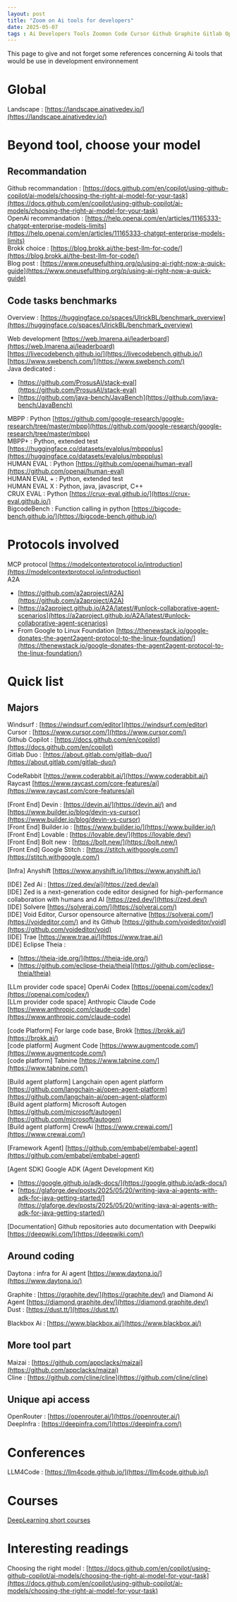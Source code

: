 ```yaml
---
layout: post
title: "Zoom on Ai tools for developers"
date: 2025-05-07
tags : Ai Developers Tools Zoomon Code Cursor Github Graphite Gitlab Openrouter Deepinfra Model Daytona Theia Trae Brokk Models Benchmark Augment Codex Openai Claude Deeplearning Diamond Graphite Mcp A2a
---
```


This page to give and not forget some references concerning Ai tools that would be use in development environnement

# Global

Landscape : [https://landscape.ainativedev.io/](https://landscape.ainativedev.io/)        

# Beyond tool, choose your model

## Recommandation     

Github recommandation : [https://docs.github.com/en/copilot/using-github-copilot/ai-models/choosing-the-right-ai-model-for-your-task](https://docs.github.com/en/copilot/using-github-copilot/ai-models/choosing-the-right-ai-model-for-your-task)     
OpenAi recommandation : [https://help.openai.com/en/articles/11165333-chatgpt-enterprise-models-limits](https://help.openai.com/en/articles/11165333-chatgpt-enterprise-models-limits)       
Brokk choice : [https://blog.brokk.ai/the-best-llm-for-code/](https://blog.brokk.ai/the-best-llm-for-code/)          
Blog post : [https://www.oneusefulthing.org/p/using-ai-right-now-a-quick-guide](https://www.oneusefulthing.org/p/using-ai-right-now-a-quick-guide)         

## Code tasks benchmarks       

Overview : [https://huggingface.co/spaces/UlrickBL/benchmark_overview](https://huggingface.co/spaces/UlrickBL/benchmark_overview)       

Web development [https://web.lmarena.ai/leaderboard](https://web.lmarena.ai/leaderboard)      
[https://livecodebench.github.io/](https://livecodebench.github.io/)     
[https://www.swebench.com/](https://www.swebench.com/)    
Java dedicated :   
* [https://github.com/ProsusAI/stack-eval](https://github.com/ProsusAI/stack-eval)      
* [https://github.com/java-bench/JavaBench](https://github.com/java-bench/JavaBench)       

MBPP : Python [https://github.com/google-research/google-research/tree/master/mbpp](https://github.com/google-research/google-research/tree/master/mbpp)     
MBPP+ : Python, extended test [https://huggingface.co/datasets/evalplus/mbppplus](https://huggingface.co/datasets/evalplus/mbppplus)        
HUMAN EVAL : Python [https://github.com/openai/human-eval](https://github.com/openai/human-eval)       
HUMAN EVAL + : Python, extended test      
HUMAN EVAL X : Python, java, javascript, C++     
CRUX EVAL : Python [https://crux-eval.github.io/](https://crux-eval.github.io/)     
BigcodeBench : Function calling in python [https://bigcode-bench.github.io/](https://bigcode-bench.github.io/)      

# Protocols involved

MCP protocol [https://modelcontextprotocol.io/introduction](https://modelcontextprotocol.io/introduction)         
A2A 
* [https://github.com/a2aproject/A2A](https://github.com/a2aproject/A2A)                
* [https://a2aproject.github.io/A2A/latest/#unlock-collaborative-agent-scenarios](https://a2aproject.github.io/A2A/latest/#unlock-collaborative-agent-scenarios)                 
* From Google to Linux Foundation [https://thenewstack.io/google-donates-the-agent2agent-protocol-to-the-linux-foundation/](https://thenewstack.io/google-donates-the-agent2agent-protocol-to-the-linux-foundation/)            

# Quick list

## Majors

Windsurf : [https://windsurf.com/editor](https://windsurf.com/editor)       
Cursor : [https://www.cursor.com/](https://www.cursor.com/)        
Github Copilot : [https://docs.github.com/en/copilot](https://docs.github.com/en/copilot)       
Gitlab Duo : [https://about.gitlab.com/gitlab-duo/](https://about.gitlab.com/gitlab-duo/)         

CodeRabbit [https://www.coderabbit.ai/](https://www.coderabbit.ai/)        
Raycast [https://www.raycast.com/core-features/ai](https://www.raycast.com/core-features/ai)        

[Front End] Devin : [https://devin.ai/](https://devin.ai/) and [https://www.builder.io/blog/devin-vs-cursor](https://www.builder.io/blog/devin-vs-cursor)      
[Front End] Builder.io : [https://www.builder.io/](https://www.builder.io/)        
[Front End] Lovable : [https://lovable.dev/](https://lovable.dev/)       
[Front End] Bolt new : [https://bolt.new/](https://bolt.new/)         
[Front End] Google Stitch : [https://stitch.withgoogle.com/](https://stitch.withgoogle.com/)     

[Infra] Anyshift [https://www.anyshift.io/](https://www.anyshift.io/)          

[IDE] Zed Ai : [https://zed.dev/ai](https://zed.dev/ai)      
[IDE] Zed is a next-generation code editor designed for high-performance collaboration with humans and AI [https://zed.dev/](https://zed.dev/)          
[IDE] Solvere [https://solverai.com/](https://solverai.com/)  
[IDE] Void Editor, Cursor opensource alternative [https://solverai.com/](https://voideditor.com/) and its Github [https://github.com/voideditor/void](https://github.com/voideditor/void)             
[IDE] Trae [https://www.trae.ai/](https://www.trae.ai/)          
[IDE] Eclipse Theia :      
* [https://theia-ide.org/](https://theia-ide.org/)     
* [https://github.com/eclipse-theia/theia](https://github.com/eclipse-theia/theia)              


[LLm provider code space] OpenAi Codex [https://openai.com/codex/](https://openai.com/codex/)           
[LLm provider code space] Anthropic Claude Code [https://www.anthropic.com/claude-code](https://www.anthropic.com/claude-code)          

[code Platform] For large code base, Brokk [https://brokk.ai/](https://brokk.ai/)      
[code platform] Augment Code [https://www.augmentcode.com/](https://www.augmentcode.com/)       
[code platform] Tabnine [https://www.tabnine.com/](https://www.tabnine.com/)       

[Build agent platform] Langchain open agent platform [https://github.com/langchain-ai/open-agent-platform](https://github.com/langchain-ai/open-agent-platform)        
[Build agent platform] Microsoft Autogen [https://github.com/microsoft/autogen](https://github.com/microsoft/autogen)       
[Build agent platform] CrewAi [https://www.crewai.com/](https://www.crewai.com/)        

[Framework Agent] [https://github.com/embabel/embabel-agent](https://github.com/embabel/embabel-agent)       

[Agent SDK]  Google ADK (Agent Development Kit)        
* [https://google.github.io/adk-docs/](https://google.github.io/adk-docs/)         
* [https://glaforge.dev/posts/2025/05/20/writing-java-ai-agents-with-adk-for-java-getting-started/](https://glaforge.dev/posts/2025/05/20/writing-java-ai-agents-with-adk-for-java-getting-started/)       

[Documentation] Github repositories auto documentation with Deepwiki [https://deepwiki.com/](https://deepwiki.com/)      


## Around coding

Daytona : infra for Ai agent [https://www.daytona.io/](https://www.daytona.io/)        

Graphite : [https://graphite.dev/](https://graphite.dev/) and Diamond Ai Agent [https://diamond.graphite.dev/](https://diamond.graphite.dev/)        
Dust : [https://dust.tt/](https://dust.tt/)         

Blackbox Ai : [https://www.blackbox.ai/](https://www.blackbox.ai/)        

## More tool part

Maizai : [https://github.com/appclacks/maizai](https://github.com/appclacks/maizai)            
Cline : [https://github.com/cline/cline](https://github.com/cline/cline)       

## Unique api access

OpenRouter : [https://openrouter.ai/](https://openrouter.ai/)         
DeepInfra : [https://deepinfra.com/](https://deepinfra.com/)        

# Conferences

LLM4Code : [https://llm4code.github.io/](https://llm4code.github.io/)        

# Courses

[DeepLearning short courses](https://www.deeplearning.ai/courses/?courses_date_desc%5BrefinementList%5D%5Bcourse_type%5D%5B0%5D=Short%20Courses&courses_date_desc%5BrefinementList%5D%5Btopic%5D%5B0%5D=AI%20in%20Software%20Development)      

# Interesting readings

Choosing the right model : [https://docs.github.com/en/copilot/using-github-copilot/ai-models/choosing-the-right-ai-model-for-your-task](https://docs.github.com/en/copilot/using-github-copilot/ai-models/choosing-the-right-ai-model-for-your-task)        
